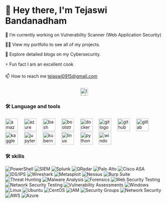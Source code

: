 # 🌈 Hey there,  I'm **Tejaswi Bandanadham**

🔭 I’m currently working on Vulnerability Scanner (Web Application Security)

👨‍💻 View my portfolio to see all of my projects.

📝 Explore detailed blogs on my Cybersecurity.

⚡ Fun fact I am an excellent cook

📫 How to reach me tejaswi0915@gmail.com






###

<div align="center">
  <img src="https://img.shields.io/static/v1?message=LinkedIn&logo=linkedin&label=&color=0077B5&logoColor=white&labelColor=&style=for-the-badge" height="25" alt="linkedin logo"  />
</div>


###

<h3 align="left">🛠 Language and tools</h3>

###

<div align="left">
  <img src="https://cdn.jsdelivr.net/gh/devicons/devicon/icons/amazonwebservices/amazonwebservices-plain-wordmark.svg" height="40" alt="amazonwebservices logo"  />
  <img width="12" />
  <img src="https://cdn.jsdelivr.net/gh/devicons/devicon/icons/azure/azure-original.svg" height="40" alt="azure logo"  />
  <img width="12" />
  <img src="https://cdn.jsdelivr.net/gh/devicons/devicon/icons/bash/bash-original.svg" height="40" alt="bash logo"  />
  <img width="12" />
  <img src="https://cdn.jsdelivr.net/gh/devicons/devicon/icons/bootstrap/bootstrap-original.svg" height="40" alt="bootstrap logo"  />
  <img width="12" />
  <img src="https://cdn.jsdelivr.net/gh/devicons/devicon/icons/docker/docker-original.svg" height="40" alt="docker logo"  />
  <img width="12" />
  <img src="https://cdn.jsdelivr.net/gh/devicons/devicon/icons/git/git-original.svg" height="40" alt="git logo"  />
  <img width="12" />
  <img src="https://cdn.jsdelivr.net/gh/devicons/devicon/icons/github/github-original.svg" height="40" alt="github logo"  />
  <img width="12" />
  <img src="https://cdn.jsdelivr.net/gh/devicons/devicon/icons/gitlab/gitlab-original.svg" height="40" alt="gitlab logo"  />
  <img width="12" />
  <img src="https://cdn.jsdelivr.net/gh/devicons/devicon/icons/kaggle/kaggle-original.svg" height="40" alt="kaggle logo"  />
  <img width="12" />
  <img src="https://cdn.jsdelivr.net/gh/devicons/devicon/icons/jupyter/jupyter-original.svg" height="40" alt="jupyter logo"  />
  <img width="12" />
  <img src="https://cdn.jsdelivr.net/gh/devicons/devicon/icons/kubernetes/kubernetes-plain.svg" height="40" alt="kubernetes logo"  />
  <img width="12" />
  <img src="https://cdn.jsdelivr.net/gh/devicons/devicon/icons/linux/linux-original.svg" height="40" alt="linux logo"  />
  <img width="12" />
  <img src="https://cdn.jsdelivr.net/gh/devicons/devicon/icons/python/python-original.svg" height="40" alt="python logo"  />
  <img width="12" />
  <img src="https://cdn.jsdelivr.net/gh/devicons/devicon/icons/windows8/windows8-original.svg" height="40" alt="windows8 logo"  />
</div>




<h3 align="left">🛠 skills</h3>


 ![PowerShell](https://img.shields.io/badge/PowerShell-3d8fd1)
 ![SIEM](https://img.shields.io/badge/SIEM-00a3e0?style=flat-square)
 ![Splunk](https://img.shields.io/badge/Splunk-28a745?style=flat-square)
 ![QRadar](https://img.shields.io/badge/QRadar-003c6c?style=flat-square)
 ![Palo Alto](https://img.shields.io/badge/Palo_Alto-ff4d4d?style=flat-square)
![Cisco ASA](https://img.shields.io/badge/Cisco_ASA-0073b1?style=flat-square)
![IDS/IPS](https://img.shields.io/badge/IDS%2FIPS-5c5c5c?style=flat-square)
![Wireshark](https://img.shields.io/badge/Wireshark-1e6f7d?style=flat-square)
![Metasploit](https://img.shields.io/badge/Metasploit-ff5b5b?style=flat-square)
![Nessus](https://img.shields.io/badge/Nessus-1d7a8c?style=flat-square)
![Burp Suite](https://img.shields.io/badge/Burp_Suite-7d1d7d?style=flat-square)
![Threat Hunting](https://img.shields.io/badge/Threat_Hunting-dc7d4a?style=flat-square)
![Malware Analysis](https://img.shields.io/badge/Malware_Analysis-f58f8d?style=flat-square)
![Forensics](https://img.shields.io/badge/Forensics-8c8c8c?style=flat-square)
![Web Security Testing](https://img.shields.io/badge/Web_Security_Testing-0073b1?style=flat-square)
![Network Security Testing](https://img.shields.io/badge/Network_Security_Testing-003f6c?style=flat-square)
![Vulnerability Assessments](https://img.shields.io/badge/Vulnerability_Assessments-dc7d4a?style=flat-square)
![Windows](https://img.shields.io/badge/Windows-0078d4?style=flat-square)
![Linux](https://img.shields.io/badge/Linux-fcc624?style=flat-square)
![Ubuntu](https://img.shields.io/badge/Ubuntu-e95420?style=flat-square)
![CentOS](https://img.shields.io/badge/CentOS-262577?style=flat-square)
![IAM](https://img.shields.io/badge/IAM-004dff?style=flat-square)
![Security Groups](https://img.shields.io/badge/Security_Groups-00a2ff?style=flat-square)
![Network Security](https://img.shields.io/badge/Network_Security-0078d4?style=flat-square)
![AWS](https://img.shields.io/badge/AWS-232f3e?style=flat-square)
![Azure](https://img.shields.io/badge/Azure-0078d4?style=flat-square)






